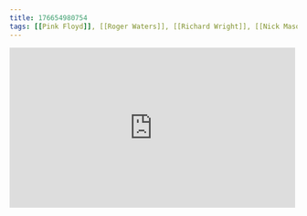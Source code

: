 ```yaml
---
title: 176654980754
tags: [[Pink Floyd]], [[Roger Waters]], [[Richard Wright]], [[Nick Mason]], [[Syd Barrett]], [[David Gilmour]], [[psychedelic rock]]
---
```

<iframe allow="accelerometer; autoplay; clipboard-write; encrypted-media; gyroscope; picture-in-picture" allowfullscreen="" frameborder="0" height="281" id="youtube_iframe" src="https://www.youtube.com/embed/Z6va7xCZPPc?feature=oembed&amp;enablejsapi=1&amp;origin=https://safe.txmblr.com&amp;wmode=opaque" width="500"></iframe>